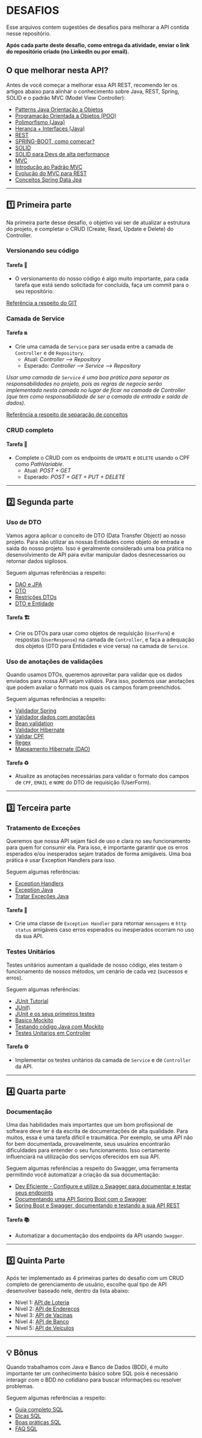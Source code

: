 # DESAFIOS

Esse arquivos contem sugestões de desafios para melhorar a API contida nesse repositório.

**Após cada parte deste desafio, como entrega da atividade, enviar o link do repositório criado (no LinkedIn ou por email).**

## O que melhorar nesta API?

Antes de você começar a melhorar essa API REST, recomendo ler os artigos abaixo para alinhar o conhecimento sobre Java, REST, Spring, SOLID e o padrão MVC (Model View Controller):

- [Patterns Java Orientação a Objetos](https://www.devmedia.com.br/diferenca-entre-os-patterns-po-pojo-bo-dto-e-vo/28162)
- [Programação Orientada a Objetos (POO)](https://www.alura.com.br/artigos/poo-programacao-orientada-a-objetos)
- [Polimorfismo (Java)](https://www.devmedia.com.br/uso-de-polimorfismo-em-java/26140#:~:text=Polimorfismo%20significa%20%22muitas%20formas%22%2C,diferentes%20ao%20receber%20uma%20mensagem)
- [Herança + Interfaces (Java)](https://www.alura.com.br/conteudo/java-heranca-interfaces-polimorfismo?gclid=Cj0KCQjws-OEBhCkARIsAPhOkIYTKKe6f3i2zrECbjlY-KyQUQfT1E1mLSWcznn0gFyP7HKI0tKPfVwaAsVCEALw_wcB)
- [REST](https://www.devmedia.com.br/rest-tutorial/28912)
- [SPRING-BOOT, como começar?](https://www.zup.com.br/blog/spring-boot)
- [SOLID](https://www.eduardopires.net.br/2013/04/orientacao-a-objeto-solid/#:~:text=SOLID%20%C3%A9%20um%20acr%C3%B4nimo%20dos,poderiam%20se%20encaixar%20nesta%20palavra)
- [SOLID para Devs de alta performance](https://www.zup.com.br/blog/solid-devs-de-alta-performance)
- [MVC](https://www.devmedia.com.br/padrao-mvc-java-magazine/21995#2)
- [Introdução ao Padrão MVC](https://www.devmedia.com.br/introducao-ao-padrao-mvc/29308)
- [Evolução do MVC para REST](https://imasters.com.br/devsecops/a-evolucao-do-mvc-para-rest#:~:text=Em%20outras%20palavras%2C%20REST%20garante,sem%20acoplamento%20entre%20as%20partes.&text=Isso%20garante%20que%20podemos%20construir,quem%20vai%20usar%20estes%20dados)
- [Conceitos Spring Data Jpa](https://ulyssesuchoa.medium.com/spring-data-jpa-445dbfbb70f0)

* * *

## 1️⃣ Primeira parte

Na primeira parte desse desafio, o objetivo vai ser de atualizar a estrutura do projeto, e completar o CRUD (Create, Read, Update e Delete) do Controller.

### Versionando seu código

#### Tarefa 🔀

- O versionamento do nosso código é algo muito importante, para cada tarefa que está sendo solicitada for concluída, faça um commit para o seu repositório.

[Referência a respeito do GIT](https://rogerdudler.github.io/git-guide/index.pt_BR.html)

### Camada de Service

#### Tarefa 🔛

- Crie uma camada de `Service` para ser usada entre a camada de `Controller` e de `Repository`.
  - Atual: *Controller --> Repository*
  - Esperado: *Controller --> Service --> Repository*

*Usar uma camada de `Service` é uma boa prática para separar as responsabilidades no projeto, pois as regras de negocio serão implementada nesta camada no lugar de ficar na camada de Controller (que tem como responsabilidade de ser a camada de entrada e saida de dados).*

[Referência a respeito de separação de conceitos](https://www.profissionaisti.com.br/entendendo-a-separacao-de-conceitos-separation-of-concerns-soc/#:~:text=Na%20Programa%C3%A7%C3%A3o%20Orientada%20a%20Objetos,subclasses)

### CRUD completo

#### Tarefa 🚀

- Complete o CRUD com os endpoints de `UPDATE` e `DELETE` usando o CPF como *PathVariable*.
  - Atual: *POST + GET*
  - Esperado: *POST + GET + PUT + DELETE*

* * *

## 2️⃣ Segunda parte

### Uso de DTO

Vamos agora aplicar o conceito de DTO (Data Transfer Object) ao nosso projeto. Para não utilizar as nossas Entidades como objeto de entrada e saida do nosso projeto. Isso é geralmente considerado uma boa prática no desenvolvimento de API para evitar manipular dados desnecessarios ou retornar dados sigilosos.

Seguem algumas referências a respeito:

- [DAO e JPA](https://domineospring.wordpress.com/2015/05/11/facilite-seus-daos-com-o-spring-data-jpa/)
- [DTO](https://medium.com/@msealvial/blindando-sua-api-spring-boot-com-o-padr%C3%A3o-dto-44f97020d1a0)
- [Restrições DTOs](https://dev.to/renatasfraga/java-annotations-no-spring-crie-restricoes-em-suas-dtos-2nfj)
- [DTO e Entidade](https://cursos.alura.com.br/forum/topico-caracteristicas-das-colunas-das-entidades-nos-formularios-dtos-no-momento-da-validacao-88815)

#### Tarefa 🏗

- Crie os DTOs para usar como objetos de requisição (`UserForm`) e respostas (`UserResponse`) na camada de `Controller`, e faça a adequação dos objetos (DTO para Entidades e vice versa) na camada de `Service`.

### Uso de anotações de validações

Quando usamos DTOs, queremos aproveitar para validar que os dados enviados para nossa API sejam válidos. Para isso, podemos usar anotações que podem avaliar o formato nos quais os campos foram preenchidos.

Seguem algumas referências a respeito:

- [Validador Spring](https://www.zup.com.br/blog/spring-validation-o-que-e?utm_source=google-chat&utm_medium=interno&utm_campaign=gc-geral)
- [Validador dados com anotações](https://www.devmedia.com.br/bean-validation-1-1-validando-dados-com-anotacoes/30070)
- [Bean validation](https://emmanuelneri.com.br/2017/05/30/criando-validacoes-de-bean-validation-customizadas/)
- [Validador Hibernate](https://www.devmedia.com.br/hibernate-validator-validando-dados-no-back-end-com-anotacoes/37979)
- [Validar CPF](https://www.devmedia.com.br/validando-o-cpf-em-uma-aplicacao-java/22097)
- [Regex](https://medium.com/@alexandreservian/regex-um-guia-pratico-para-express%C3%B5es-regulares-1ac5fa4dd39f)
- [Mapeamento Hibernate (DAO)](https://www.devmedia.com.br/mapeamento-hibernate-configurando-tabelas-e-colunas/29526)

#### Tarefa ♻️

- Atualize as anotações necessárias para validar o formato dos campos de `CPF`, `EMAIL` e `NOME` do DTO de requisição (UserForm).

* * *

## 3️⃣ Terceira parte

### Tratamento de Exceções

Queremos que nossa API sejam fácil de uso e clara no seu funcionamento para quem for consumir ela. Para isso, é importante garantir que os erros esperados e/ou inesperados sejam tratados de forma amigáveis. Uma boa prática é usar Exception Handlers para isso.

Seguem algumas referências:

- [Exception Handlers](https://qastack.com.br/programming/28902374/spring-boot-rest-service-exception-handling)
- [Exception Java](https://www.devmedia.com.br/trabalhando-com-excecoes-em-java/27601)
- [Tratar Exceções Java](https://www.devmedia.com.br/como-tratar-excecoes-na-linguagem-java/39163)

#### Tarefa 🔎

- Crie uma classe de `Exception Handler` para retornar `mensagens` e `http status` amigáveis caso erros esperados ou inesperados ocorram no uso da sua API.

### Testes Unitários

Testes unitários aumentam a qualidade de nosso código, eles testam o funcionamento de nossos métodos, um cenário de cada vez (sucessos e erros).

Seguem algumas referências:

- [JUnit Tutorial](https://www.devmedia.com.br/junit-tutorial/1432)
- [JUnit](https://www.devmedia.com.br/junit-tutorial/1432)\
- [JUnit e os seus primeiros testes](https://medium.com/@guilhermemarcionilo/usando-junit-e-como-come%C3%A7ar-os-seus-primeiros-testes-unit%C3%A1rios-d06db19d5688)
- [Basico Mockito](https://inside.contabilizei.com.br/conceitos-basicos-sobre-mockito-73b931ce0c2c)
- [Testando código Java com Mockito](https://medium.com/cwi-software/testando-seu-c%C3%B3digo-java-com-o-mockito-framework-8bea7287460a)
- [Testes Unitarios em Controller](https://dev.to/luizleite_/como-fazer-testes-unitarios-em-controllers-de-um-app-spring-boot-1bbm)

#### Tarefa ⚙️

- Implementar os testes unitários da camada de `Service` e de `Controller` da API.

* * *

## 4️⃣ Quarta parte

### Documentação

Uma das habilidades mais importantes que um bom profissional de software deve ter é da escrita de documentações de alta qualidade. Para muitos, essa é uma tarefa difícil e traumática. Por exemplo, se uma API não for bem documentada, provavelmente, seus usuários encontrarão dificuldades para entender o seu funcionamento. Isso certamente influenciará na utilização dos serviços oferecidos em sua API.

Seguem algumas referências a respeito do Swagger, uma ferramenta permitindo você automatizar a criação da sua documentação:

- [Dev Eficiente - Configure e utilize o Swagger para documentar e testar seus endpoints](https://www.youtube.com/watch?v=0KCuW3ntI-U)
- [Documentando uma API Spring Boot com o Swagger](https://www.treinaweb.com.br/blog/documentando-uma-api-spring-boot-com-o-swagger)
- [Spring Boot e Swagger, documentando e testando a sua API REST](http://www.ciceroednilson.com.br/spring-boot-e-swagger-documentando-e-testando-a-sua-api-rest/)

#### Tarefa 📚

- Automatizar a documentação dos endpoints da API usando `Swagger`.

* * *

## 5️⃣ Quinta Parte

Após ter implementado as 4 primeiras partes do desafio com um CRUD completo de gerenciamento de usuário, escolhe qual tipo de API desenvolver baseado nele, dentro da lista abaixo:

- Nível 1: [API de Loteria](https://github.com/GuillaumeFalourd/java-training-api/tree/main/APIs/LOTERIA.md)
- Nível 2: [API de Endereços](https://github.com/GuillaumeFalourd/java-training-api/tree/main/APIs/ENDERECO.md)
- Nível 3: [API de Vacinas](https://github.com/GuillaumeFalourd/java-training-api/tree/main/APIs/VACINA.md)
- Nível 4: [API de Banco](https://github.com/GuillaumeFalourd/java-training-api/tree/main/APIs/BANCO.md)
- Nível 5: [API de Veículos](https://github.com/GuillaumeFalourd/java-training-api/tree/main/APIs/VEICULOS.md)

* * *

## 💡 Bônus

Quando trabalhamos com Java e Banco de Dados (BDD), é muito importante ter um conhecimento básico sobre SQL pois é necessário interagir com o BDD no cotidiano para buscar informações ou resolver problemas.

Seguem algumas referências a respeito:

- [Guia completo SQL](https://www.devmedia.com.br/guia/guia-completo-de-sql/38314)
- [Dicas SQL](https://medium.com/@alexandre.malavasi/25-dicas-e-boas-pr%C3%A1ticas-de-banco-de-dados-para-desenvolvedores-7a60bfc28f1f)
- [Boas práticas SQL](https://www.devmedia.com.br/boas-praticas-de-programacao-pl-sql-e-um-pouco-de-tunning-dia-a-dia/2424)
- [FAQ SQL](https://www.luis.blog.br/20-perguntas-e-respostas-sobre-a-linguagem-sql-para-banco-de-dados.html)
